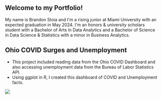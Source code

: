 ## Welcome to my Portfolio!

My name is Brandon Stoia and I'm a rising junior at Miami University with an expected graduation in May 2024. I'm an honors & university scholars student with a Bachelor of Arts in Data Analytics and a Bachelor of Science in Data Science & Statistics with a minor in Business Analytics. 

## Ohio COVID Surges and Unemployment
- This project included reading data from the Ohio COVID Dashboard and also accessing unemployment data from the Bureau of Labor Statistics API.
- Using ggplot in R, I created this dashboard of COVID and Unemployment facts.

![](https://github.com/stoiabr/BrandonStoiaPortfolio/blob/main/images/STA309Mid2COVID.png)
